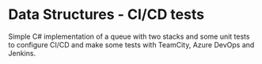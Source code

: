 # Data Structures - CI/CD tests
Simple C# implementation of a queue with two stacks and some unit tests to configure CI/CD and make some tests with TeamCity, Azure DevOps and Jenkins. 

